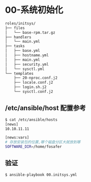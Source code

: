 # 00-系统初始化

```bash
roles/initsys/
├── files
│   └── base-rpm.tar.gz
├── handlers
│   └── main.yml
├── tasks
│   ├── base.yml
│   ├── hostname.yml
│   ├── main.yml
│   ├── security.yml
│   └── sysctl.yml
└── templates
    ├── 20-nproc.conf.j2
    ├── locale.conf.j2
    ├── login.sh.j2
    └── sysctl.conf.j2
```

## /etc/ansible/host 配置参考

```bash
$ cat /etc/ansible/hosts
[news]
10.10.11.11

[news:vars]
# 存放安装包的位置,哪个磁盘分区大就放到哪
SOFTWARE_DIR=/home/fosafer
```

## 验证

```bash
$ ansible-playbook 00.initsys.yml
```







